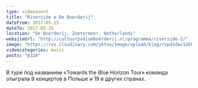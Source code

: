 ```yaml
---
type: videoevent
title: "Riverside в De Boerderij"
dateFrom: 2017-05-25
dateTo: 2017-05-25
location: "De Boerderij, Zoetermeer, Netherlands"
websiteUrl: "http://cultuurpodiumboerderij.nl/programma/riverside-2/"
image: "https://res.cloudinary.com/yktoo/image/upload/blog/rspd2dec1ahh1980.jpg"
videocategories: music
posts: "0328"
---
```


В туре под названием «Towards the Blue Horizon Tour» команда отыграла 9 концертов в Польше и 19 в других странах.
